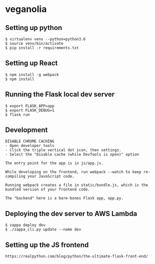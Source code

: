 # veganolia

## Setting up python
```
$ virtualenv venv --python=python3.6
$ source venv/bin/activate
$ pip install -r requirements.txt
```

## Setting up React
```
$ npm install -g webpack
$ npm install
```

## Running the Flask local dev server
```
$ export FLASK_APP=app
$ export FLASK_DEBUG=1
$ flask run
```

## Development
```
DISABLE CHROME CACHING
- Open developer tools
- Click the triple vertical dot icon, then settings.
- Select the "Disable cache (while DevTools is open)" option

The entry point for the app is in js/app.js.

While developing on the frontend, run webpack --watch to keep re-compiling your JavaScript code.

Running webpack creates a file in static/bundle.js, which is the bundled version of your frontend code.

The "backend" here is a bare-bones Flask app, app.py.
```

## Deploying the dev server to AWS Lambda
```
$ zappa deploy dev
$ ./zappa_cli.py update --name dev
```

## Setting up the JS frontend
```
https://realpython.com/blog/python/the-ultimate-flask-front-end/
```
